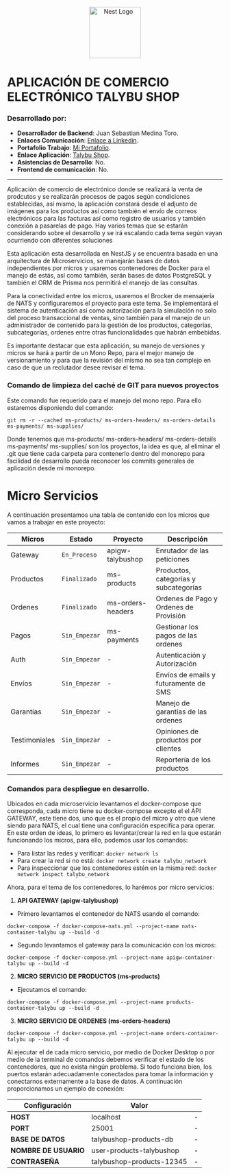 <p align="center">
  <a href="http://nestjs.com/" target="blank"><img src="https://nestjs.com/img/logo-small.svg" width="120" alt="Nest Logo" /></a>
</p>


# APLICACIÓN DE COMERCIO ELECTRÓNICO TALYBU SHOP #

### Desarrollado por: ###
* **Desarrollador de Backend**: Juan Sebastian Medina Toro.
* **Enlaces Comunicación**: [Enlace a Linkedin](https://www.linkedin.com/in/juan-sebastian-medina-toro-887491249/).
* **Portafolio Trabajo**: [Mi Portafolio](https://github.com/SebasMedina95).
* **Enlace Aplicación**: [Talybu Shop](https://github.com/SebasMedina95/AppTalybuShop.git).
* **Asistencias de Desarrollo**: No.
* **Frontend de comunicación**: No.

-------------------------------------------------------------------------------------------

Aplicación de comercio de electrónico donde se realizará la venta de prodcutos
y se realizarán procesos de pagos según condiciones establecidas, así mismo, la
aplicación constará desde el adjunto de imágenes para los productos así como 
también el envío de correos electrónicos para las facturas así como registro de
usuarios y también conexión a pasarelas de pago. Hay varios temas que se estarán 
considerando sobre el desarrollo y se irá escalando cada tema según vayan 
ocurriendo con diferentes soluciones

Esta aplicación esta desarrollada en NestJS y se encuentra basada en una 
arquitectura de Microservicios, se manejarán bases de datos independientes 
por micros y usaremos contenedores de Docker para el manejo de estás, así 
como también, serán bases de datos PostgreSQL y también el ORM de Prisma
nos permitirá el manejo de las consultas.

Para la conectividad entre los micros, usaremos el Brocker de mensajería de
NATS y configuraremos el proyecto para este tema. Se implementará el sistema
de autenticación así como autorización para la simulación no solo del proceso
transaccional de ventas, sino también para el manejo de un administrador de
contenido para la gestión de los productos, categorías, subcategorías, ordenes
entre otras funcionalidades que habrán embebidas.

Es importante destacar que esta aplicación, su manejo de versiones y micros
se hará a partir de un Mono Repo, para el mejor manejo de versionamiento y
para que la revisión del mismo no sea tan complejo en caso de que un reclutador
desee revisar el tema.

### Comando de limpieza del caché de GIT para nuevos proyectos

Este comando fue requerido para el manejo del mono repo. Para ello estaremos disponiendo
del comando:
````
git rm -r --cached ms-products/ ms-orders-headers/ ms-orders-details ms-payments/ ms-supplies/
````
Donde tenemos que ms-products/ ms-orders-headers/ ms-orders-details ms-payments/ ms-supplies/
son los proyectos, la idea es que, al eliminar el .git que tiene cada carpeta para contenerlo
dentro del monorepo para facilidad de desarrollo pueda reconocer los commits generales de aplicación
desde mi monorepo.

# Micro Servicios
A continuación presentamos una tabla de contenido con los micros que vamos a trabajar en este
proyecto:

| Micros        | Estado          | Proyecto           | Descripción                              |
|---------------|--------------------------------------|------------------------------------------|-|
| Gateway       | `En_Proceso`    | apigw-talybushop   | Enrutador de las peticiones              |-|
| Productos     | `Finalizado`    | ms-products        | Productos, categorías y subcategorías    |-|
| Ordenes       | `Finalizado`    | ms-orders-headers  | Ordenes de Pago y Ordenes de Provisión   |-|
| Pagos         | `Sin_Empezar`   | ms-payments        | Gestionar los pagos de las ordenes       |-|
| Auth          | `Sin_Empezar`   | -                  | Autenticación y Autorización             |-|
| Envíos        | `Sin_Empezar`   | -                  | Envíos de emails y futuramente de SMS    |-|
| Garantías     | `Sin_Empezar`   | -                  | Manejo de garantías de las ordenes       |-|
| Testimoniales | `Sin_Empezar`   | -                  | Opiniones de productos por clientes      |-|
| Informes      | `Sin_Empezar`   | -                  | Reportería de los productos              |-|

### Comandos para despliegue en desarrollo.
Ubicados en cada microservicio levantamos el docker-compose que corresponda, cada micro tiene su docker-compose
excepto el el API GATEWAY, este tiene dos, uno que es el propio del micro y otro que viene siendo para NATS, el
cual tiene una configuración específica para operar. En este orden de ideas, lo primero es levantar/crear la red
en la que estarán funcionando los micros, para ello, podemos usar los comandos:

* Para listar las redes y verificar: ``docker network ls``
* Para crear la red si no está: ``docker network create talybu_network``
* Para inspeccionar que los contenedores estén en la misma red: ``docker network inspect talybu_network``

Ahora, para el tema de los contenedores, lo harémos por micro servicios:
1. **API GATEWAY (apigw-talybushop)**
* Primero levantamos el contenedor de NATS usando el comando:

``docker-compose -f docker-compose-nats.yml --project-name nats-container-talybu up --build -d``

* Segundo levantamos el gateway para la comunicación con los micros:

``docker-compose -f docker-compose.yml --project-name apigw-container-talybu up --build -d``


2. **MICRO SERVICIO DE PRODUCTOS (ms-products)**
* Ejecutamos el comando:

``docker-compose -f docker-compose.yml --project-name products-container-talybu up --build -d``

3. **MICRO SERVICIO DE ORDENES (ms-orders-headers)**

``docker-compose -f docker-compose.yml --project-name orders-container-talybu up --build -d``


Al ejecutar el de cada micro servicio, por medio de Docker Desktop o por medio de la terminal de comandos debemos
verificar el estado de los contenedores, que no exista ningún problema. Si todo funciona bien, los puertos estarán
adecuadamente conectados para tomar la información y conectarnos externamente a la base de datos. A continuación
proporcionamos un ejemplo de conexión:


| Configuración         | Valor                     | |
|-----------------------|---------------------------|-|
| **HOST**              | localhost                 |-|
| **PORT**              | 25001                     |-|
| **BASE DE DATOS**     | talybushop-products-db    |-|
| **NOMBRE DE USUARIO** | user-products-talybushop  |-|
| **CONTRASEÑA**        | talybushop-products-12345 |-|
